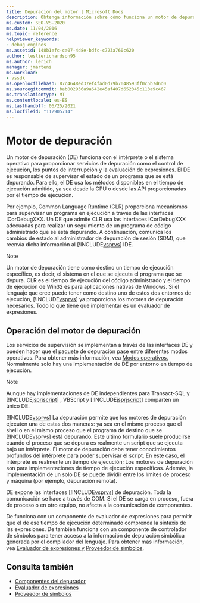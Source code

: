 ```yaml
---
title: Depuración del motor | Microsoft Docs
description: Obtenga información sobre cómo funciona un motor de depuración con el intérprete o el sistema operativo para proporcionar servicios como el control de ejecución, los puntos de interrupción y la evaluación de expresiones.
ms.custom: SEO-VS-2020
ms.date: 11/04/2016
ms.topic: reference
helpviewer_keywords:
- debug engines
ms.assetid: 148b1efc-ca07-4d8e-bdfc-c723a760c620
author: leslierichardson95
ms.author: lerich
manager: jmartens
ms.workload:
- vssdk
ms.openlocfilehash: 87c4648ed37ef4fad0d79b7048593ff0c5b7d6d0
ms.sourcegitcommit: bab002936a9a642e45af407d652345c113a9c467
ms.translationtype: MT
ms.contentlocale: es-ES
ms.lasthandoff: 06/25/2021
ms.locfileid: "112905714"
---
```

# <a name="debug-engine"></a>Motor de depuración
Un motor de depuración (DE) funciona con el intérprete o el sistema operativo para proporcionar servicios de depuración como el control de ejecución, los puntos de interrupción y la evaluación de expresiones. El DE es responsable de supervisar el estado de un programa que se está depurando. Para ello, el DE usa los métodos disponibles en el tiempo de ejecución admitido, ya sea desde la CPU o desde las API proporcionadas por el tiempo de ejecución.

 Por ejemplo, Common Language Runtime (CLR) proporciona mecanismos para supervisar un programa en ejecución a través de las interfaces ICorDebugXXX. Un DE que admite CLR usa las interfaces ICorDebugXXX adecuadas para realizar un seguimiento de un programa de código administrado que se está depurando. A continuación, comunica los cambios de estado al administrador de depuración de sesión (SDM), que reenvía dicha información al [!INCLUDE[vsprvs](../../code-quality/includes/vsprvs_md.md)] IDE.

> [!NOTE]
> Un motor de depuración tiene como destino un tiempo de ejecución específico, es decir, el sistema en el que se ejecuta el programa que se depura. CLR es el tiempo de ejecución del código administrado y el tiempo de ejecución de Win32 es para aplicaciones nativas de Windows. Si el lenguaje que cree puede tener como destino uno de estos dos entornos de ejecución, [!INCLUDE[vsprvs](../../code-quality/includes/vsprvs_md.md)] ya proporciona los motores de depuración necesarios. Todo lo que tiene que implementar es un evaluador de expresiones.

## <a name="debug-engine-operation"></a>Operación del motor de depuración
 Los servicios de supervisión se implementan a través de las interfaces DE y pueden hacer que el paquete de depuración pase entre diferentes modos operativos. Para obtener más información, vea [Modos operativos.](../../extensibility/debugger/operational-modes.md) Normalmente solo hay una implementación de DE por entorno en tiempo de ejecución.

> [!NOTE]
> Aunque hay implementaciones de DE independientes para Transact-SQL y [!INCLUDE[jsprjscript](../../debugger/debug-interface-access/includes/jsprjscript_md.md)] , VBScript y [!INCLUDE[jsprjscript](../../debugger/debug-interface-access/includes/jsprjscript_md.md)] comparten un único DE.

 [!INCLUDE[vsprvs](../../code-quality/includes/vsprvs_md.md)] La depuración permite que los motores de depuración ejecuten una de estas dos maneras: ya sea en el mismo proceso que el shell o en el mismo proceso que el programa de destino que se [!INCLUDE[vsprvs](../../code-quality/includes/vsprvs_md.md)] está depurando. Este último formulario suele producirse cuando el proceso que se depura es realmente un script que se ejecuta bajo un intérprete. El motor de depuración debe tener conocimientos profundos del intérprete para poder supervisar el script. En este caso, el intérprete es realmente un tiempo de ejecución; Los motores de depuración son para implementaciones de tiempo de ejecución específicas. Además, la implementación de un solo DE se puede dividir entre los límites de proceso y máquina (por ejemplo, depuración remota).

 DE expone las interfaces [!INCLUDE[vsprvs](../../code-quality/includes/vsprvs_md.md)] de depuración. Toda la comunicación se hace a través de COM. Si el DE se carga en proceso, fuera de proceso o en otro equipo, no afecta a la comunicación de componentes.

 De funciona con un componente de evaluador de expresiones para permitir que el de ese tiempo de ejecución determinado comprenda la sintaxis de las expresiones. De también funciona con un componente de controlador de símbolos para tener acceso a la información de depuración simbólica generada por el compilador del lenguaje. Para obtener más información, vea [Evaluador de expresiones y](../../extensibility/debugger/expression-evaluator.md) [Proveedor de símbolos](../../extensibility/debugger/symbol-provider.md).

## <a name="see-also"></a>Consulta también
- [Componentes del depurador](../../extensibility/debugger/debugger-components.md)
- [Evaluador de expresiones](../../extensibility/debugger/expression-evaluator.md)
- [Proveedor de símbolos](../../extensibility/debugger/symbol-provider.md)
